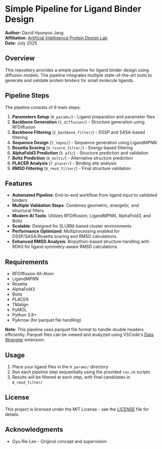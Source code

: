 # Simple Pipeline for Ligand Binder Design

**Author:** David Hyunyoo Jang  
**Affiliation:** [Artificial Intelligence Protein Design Lab](https://sites.google.com/view/aipdlab)  
**Date:** July 2025

## Overview
This repository provides a simple pipeline for ligand binder design using diffusion models. The pipeline integrates multiple state-of-the-art tools to generate and validate protein binders for small molecule ligands.

## Pipeline Steps

The pipeline consists of 9 main steps:

1. **Parameters Setup** (`0_params/`) - Ligand preparation and parameter files
2. **Backbone Generation** (`1_diffusion/`) - Structure generation using RFDiffusion
3. **Backbone Filtering** (`2_backbone_filter/`) - DSSP and SASA-based filtering
4. **Sequence Design** (`3_lmpnn/`) - Sequence generation using LigandMPNN
5. **Rosetta Scoring** (`4_rscore_filter/`) - Energy-based filtering
6. **AlphaFold3 Prediction** (`5_af3/`) - Structure prediction and validation
7. **Boltz Prediction** (`6_boltz/`) - Alternative structure prediction
8. **PLACER Analysis** (`7_placer/`) - Binding site analysis
9. **RMSD Filtering** (`8_rmsd_filter/`) - Final structure validation

## Features

- **Automated Pipeline**: End-to-end workflow from ligand input to validated binders
- **Multiple Validation Steps**: Combines geometric, energetic, and structural filters
- **Modern AI Tools**: Utilizes RFDiffusion, LigandMPNN, AlphaFold3, and Boltz
- **Scalable**: Designed for SLURM-based cluster environments
- **Performance Optimized**: Multiprocessing enabled for DSSP/SASA/Rosetta scoring and RMSD calculations
- **Enhanced RMSD Analysis**: Biopython-based structure handling with RDKit for ligand symmetry-aware RMSD calculations

## Requirements

- RFDiffusion All-Atom
- LigandMPNN
- Rosetta
- AlphaFold3
- Boltz
- PLACER
- TMalign
- PyMOL
- Python 3.8+
- PyArrow (for parquet file handling)

**Note**: This pipeline uses parquet file format to handle double headers efficiently. Parquet files can be viewed and analyzed using VSCode's [Data Wrangler](https://marketplace.visualstudio.com/items?itemName=ms-toolsai.datawrangler) extension.

## Usage

1. Place your ligand files in the `0_params/` directory
2. Run each pipeline step sequentially using the provided `run.sh` scripts
3. Results will be filtered at each step, with final candidates in `8_rmsd_filter/`

## License

This project is licensed under the MIT License - see the [LICENSE](LICENSE) file for details.

## Acknowledgments

- Gyu Rie Lee - Original concept and supervision

